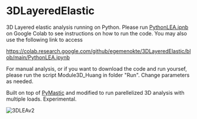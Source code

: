 # 3DLayeredElastic
3D Layered elastic analysis running on Python. Please run [PythonLEA.ipnb](https://colab.research.google.com/github/egemenokte/3DLayeredElastic/blob/main/PythonLEA.ipynb) on Google Colab to see instructions on how to run the code. You may also use the following link to access

https://colab.research.google.com/github/egemenokte/3DLayeredElastic/blob/main/PythonLEA.ipynb

For manual analysis, or if you want to download the code and run yoursef, please run the script Module3D_Huang in folder "Run". Change parameters as needed. 

Built on top of [PyMastic](https://github.com/Mostafa-Nakhaei/PyMastic) and modified to run parellelized 3D analysis with multiple loads. Experimental. 

![3DLEAv2](https://github.com/egemenokte/3DLayeredElastic/assets/45702242/79919c0f-628c-47ef-982b-b99a3cc560c1)


